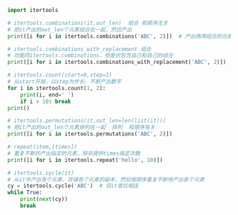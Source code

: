 
<BlogInfo id="821" title="10.把输入的各个元素扩展成多个输出元素的生成器函数" author="白日梦想猿" pv=0 read_times=0 pre_cost_time="0分42秒" category="可迭代对象_迭代器和生成器" tag_list="['可迭代对象_迭代器和生成器']" create_time="2022.04.17 11:05:43" update_time="2022.04.17 12:06:53" />

```python
import itertools

# itertools.combinations(it,out_len)  组合 和顺序无关
# 把it产出的out_len个元素组合在一起，然后产出
print([i for i in itertools.combinations('ABC', 2)])  # 产出两两组合的元素

# itertools.combinations_with_replacement 组合
# 功能同itertools.combinations，但是也包含自己和自己的组合
print([i for i in itertools.combinations_with_replacement('ABC', 2)])

# itertools.count(start=0,step=1)
# 从start开始，以step为步长，不断产出数字
for i in itertools.count(1, 2):
    print(i, end=' ')
    if i > 10: break
print()

# itertools.permutations(it,out_len=len(list(it)))
# 把it产出的out_len个元素排列在一起  排列  和顺序有关
print([i for i in itertools.permutations('ABC', 2)])

# repeat(item,[times])
# 重复不断的产出指定的元素，除非提供times指定次数
print([i for i in itertools.repeat('hello', 10)])

# itertools.cycle(it)
# 从it中产出各个元素，存储各个元素的副本，然后按顺序重复不断地产出各个元素
cy = itertools.cycle('ABC')  # 将it首位相连
while True:
    print(next(cy))
    break

```
